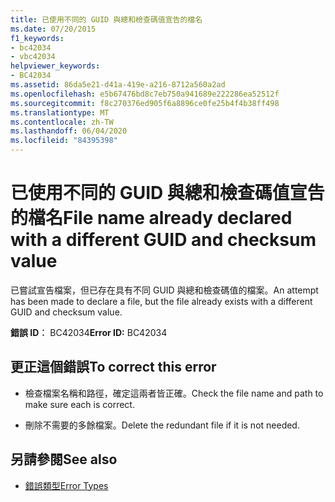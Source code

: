 ```yaml
---
title: 已使用不同的 GUID 與總和檢查碼值宣告的檔名
ms.date: 07/20/2015
f1_keywords:
- bc42034
- vbc42034
helpviewer_keywords:
- BC42034
ms.assetid: 86da5e21-d41a-419e-a216-8712a560a2ad
ms.openlocfilehash: e5b67476bd8c7eb750a941689e222286ea52512f
ms.sourcegitcommit: f8c270376ed905f6a8896ce0fe25b4f4b38ff498
ms.translationtype: MT
ms.contentlocale: zh-TW
ms.lasthandoff: 06/04/2020
ms.locfileid: "84395398"
---
```

# <a name="file-name-already-declared-with-a-different-guid-and-checksum-value"></a><span data-ttu-id="86b5f-102">已使用不同的 GUID 與總和檢查碼值宣告的檔名</span><span class="sxs-lookup"><span data-stu-id="86b5f-102">File name already declared with a different GUID and checksum value</span></span>
<span data-ttu-id="86b5f-103">已嘗試宣告檔案，但已存在具有不同 GUID 與總和檢查碼值的檔案。</span><span class="sxs-lookup"><span data-stu-id="86b5f-103">An attempt has been made to declare a file, but the file already exists with a different GUID and checksum value.</span></span>  
  
 <span data-ttu-id="86b5f-104">**錯誤 ID︰** BC42034</span><span class="sxs-lookup"><span data-stu-id="86b5f-104">**Error ID:** BC42034</span></span>  
  
## <a name="to-correct-this-error"></a><span data-ttu-id="86b5f-105">更正這個錯誤</span><span class="sxs-lookup"><span data-stu-id="86b5f-105">To correct this error</span></span>  
  
- <span data-ttu-id="86b5f-106">檢查檔案名稱和路徑，確定這兩者皆正確。</span><span class="sxs-lookup"><span data-stu-id="86b5f-106">Check the file name and path to make sure each is correct.</span></span>  
  
- <span data-ttu-id="86b5f-107">刪除不需要的多餘檔案。</span><span class="sxs-lookup"><span data-stu-id="86b5f-107">Delete the redundant file if it is not needed.</span></span>  
  
## <a name="see-also"></a><span data-ttu-id="86b5f-108">另請參閱</span><span class="sxs-lookup"><span data-stu-id="86b5f-108">See also</span></span>

- [<span data-ttu-id="86b5f-109">錯誤類型</span><span class="sxs-lookup"><span data-stu-id="86b5f-109">Error Types</span></span>](../programming-guide/language-features/error-types.md)
